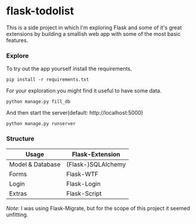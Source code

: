 flask-todolist
=======================
This is a side project in which I'm exploring Flask and some of it's great
extensions by building a smallish web app with some of the most basic features.

### Explore
To try out the app yourself install the requirements.
```
pip install -r requirements.txt
```
For your exploration you might find it useful to have some data.
```
python manage.py fill_db
```
And then start the server(default: http://localhost:5000)
```
python manage.py runserver
```

### Structure
Usage               | Flask-Extension  
------------------- | -----------------------
Model & Database    | (Flask-)SQLAlchemy
Forms               | Flask-WTF
Login               | Flask-Login
Extras              | Flask-Script

*Note*: I was using Flask-Migrate, but for the scope of this project it seemed unfitting.
